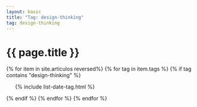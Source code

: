 ```yaml
---
layout: basic
title: "Tag: design-thinking"
tag: design-thinking
---
```


<h1>{{ page.title }}</h1>

{% for item in site.articulos reversed%}
{% for tag in item.tags %}
{% if tag contains "design-thinking" %}
<ul>
    {% include list-date-tag.html %}
</ul>
{% endif %}
{% endfor %}
{% endfor %}